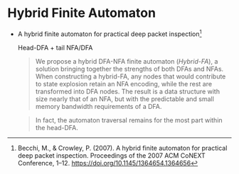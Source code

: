 # Hybrid Finite Automaton
- A hybrid finite automaton for practical deep packet inspection[^becchiHybridFiniteAutomaton2007]

  Head-DFA + tail NFA/DFA

  > We propose a hybrid DFA-NFA finite automaton (*Hybrid-FA*), a solution bringing together the strengths of both DFAs and NFAs. When constructing a hybrid-FA, any nodes that would contribute to state explosion retain an NFA encoding, while the rest are transformed into DFA nodes. The result is a data structure with size nearly that of an NFA, but with the predictable and small memory bandwidth requirements of a DFA.

  > In fact, the automaton traversal remains for the most part within the head-DFA.


[^becchiHybridFiniteAutomaton2007]: Becchi, M., & Crowley, P. (2007). A hybrid finite automaton for practical deep packet inspection. Proceedings of the 2007 ACM CoNEXT Conference, 1–12. https://doi.org/10.1145/1364654.1364656
